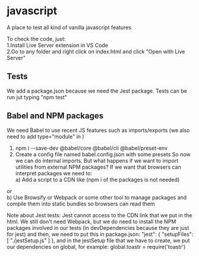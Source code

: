 # javascript
A place to test all kind of vanilla javascript features

To check the code, just:  
1.Install Live Server extension in VS Code  
2.Go to any folder and right click on index.html and click "Open with Live Server"

## Tests
We add a package.json because we need the Jest package.
Tests can be run jut typing "npm test"

## Babel and NPM packages
We need Babel to use recent JS features such as imports/exports
(we also need to add type="module" in <script src="index.js" type="module"></script>)
1) npm i --save-dev @babel/core @babel/cli @babel/preset-env
2) Create a config file named babel.config.json with some presets
So now we can do internal imports. But what happens if we want to import utilities from external NPM packages? If we want that browsers can interpret packages we need to:  
a) Add a script to a CDN like (npm i of the packages is not needed) 
    <script src="https://cdnjs.cloudflare.com/ajax/libs/lodash.js/4.17.21/lodash.min.js"></script>  
or  
b) Use Browsify or Webpack or some other tool to manage packages and compile them into static bundles so browsers can read them  

Note about Jest tests: Jest cannot access to the CDN link that we put in the html. We still don't need Webpack, but we do need to install the NPM packages involved in our tests (in devDependencies because they are just for jest) and then, we need to put this in package.json:
"jest": {
    "setupFiles": [
      "./jestSetup.js"
    ]
},
and in the jestSetup file that we have to create, we put our dependencies on global, for example:
global.toastr = require('toastr')
